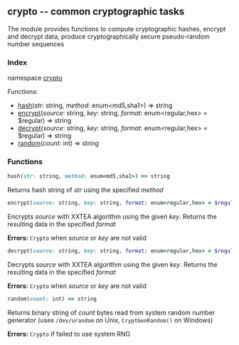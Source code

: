 ## crypto -- common cryptographic tasks

The module provides functions to compute cryptographic hashes, encrypt and decrypt data, produce cryptographically secure pseudo-random number sequences

### Index
namespace [crypto](#crypto)

Functions:
- [hash](#hash)(_str_: string, _method_: enum&lt;md5,sha1&gt;) => string
- [encrypt](#encrypt)(_source_: string, _key_: string, _format_: enum&lt;regular,hex&gt; = $regular) => string
- [decrypt](#decrypt)(_source_: string, _key_: string, _format_: enum&lt;regular,hex&gt; = $regular) => string
- [random](#random)(_count_: int) => string

<a name="crypto"></a>
### Functions
<a name="hash"></a>
```ruby
hash(str: string, method: enum<md5,sha1>) => string
```
Returns hash string of *str* using the specified *method*
<a name="encrypt"></a>
```ruby
encrypt(source: string, key: string, format: enum<regular,hex> = $regular) => string
```
Encrypts *source* with XXTEA algorithm using the given *key*. Returns the resulting data in the specified *format*

**Errors:** `Crypto` when *source* or *key* are not valid
<a name="decrypt"></a>
```ruby
decrypt(source: string, key: string, format: enum<regular,hex> = $regular) => string
```
Decrypts *source* with XXTEA algorithm using the given *key*. Returns the resulting data in the specified *format*

**Errors:** `Crypto` when *source* or *key* are not valid
<a name="random"></a>
```ruby
random(count: int) => string
```
Returns binary string of *count* bytes read from system random number generator (uses `/dev/urandom` on Unix, `CryptGenRandom()` on Windows)

**Errors:** `Crypto` if failed to use system RNG
